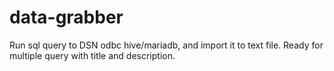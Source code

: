 # data-grabber
Run sql query to DSN odbc hive/mariadb, and import it to text file. Ready for multiple query with title and description.
